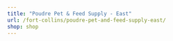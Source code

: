 ```yaml
---
title: "Poudre Pet & Feed Supply - East"
url: /fort-collins/poudre-pet-and-feed-supply-east/
shop: shop
---
```

